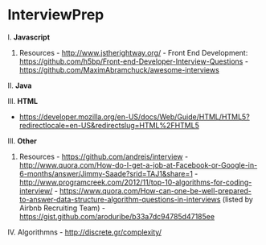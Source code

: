 # InterviewPrep

I. **Javascript**
  1. Resources
    - http://www.jstherightway.org/
    - Front End Development: https://github.com/h5bp/Front-end-Developer-Interview-Questions
    - https://github.com/MaximAbramchuck/awesome-interviews
   
II. **Java**

III. **HTML**
- https://developer.mozilla.org/en-US/docs/Web/Guide/HTML/HTML5?redirectlocale=en-US&redirectslug=HTML%2FHTML5



III. **Other**
  1. Resources
    - https://github.com/andreis/interview
    - http://www.quora.com/How-do-I-get-a-job-at-Facebook-or-Google-in-6-months/answer/Jimmy-Saade?srid=TAJ1&share=1
    - http://www.programcreek.com/2012/11/top-10-algorithms-for-coding-interview/
    - https://www.quora.com/How-can-one-be-well-prepared-to-answer-data-structure-algorithm-questions-in-interviews (listed by    Airbnb Recruiting Team)
    - https://gist.github.com/aroduribe/b33a7dc94785d47185ee

IV. Algorithmns 
    - http://discrete.gr/complexity/
    
  
  


